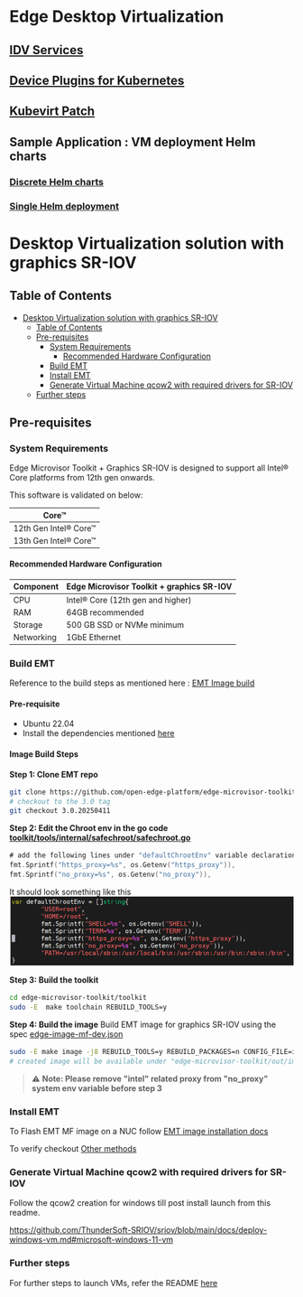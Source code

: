 # Edge Desktop Virtualization

## [IDV Services](idv-services/README.md)
## [Device Plugins for Kubernetes](device-plugins-for-kubernetes/README.md)
## [Kubevirt Patch](kubevirt-patch/README.md)
## Sample Application : VM deployment Helm charts
   ### [Discrete Helm charts](sample-application/discrete/README.md)
   ### [Single Helm deployment](sample-application/single/README.md)

# Desktop Virtualization solution with graphics SR-IOV

## Table of Contents
- [Desktop Virtualization solution with graphics SR-IOV](#desktop-virtualization-solution-with-graphics-sr-iov)
  - [Table of Contents](#table-of-contents)
  - [Pre-requisites](#pre-requisites)
    - [System Requirements](#system-requirements)
      - [Recommended Hardware Configuration](#recommended-hardware-configuration)
    - [Build EMT](#build-emt)
    - [Install EMT](#install-emt)
    - [Generate Virtual Machine qcow2 with required drivers for SR-IOV](#generate-virtual-machine-qcow2-with-required-drivers-for-sr-iov)
  - [Further steps](#further-steps)

## Pre-requisites

### System Requirements

Edge Microvisor Toolkit + Graphics SR-IOV is designed to support all Intel® Core platforms from 12th gen onwards.

This software is validated on below:

|         Core™         |
| ----------------------|
| 12th Gen Intel® Core™ |
| 13th Gen Intel® Core™ |

#### Recommended Hardware Configuration

| Component    | Edge Microvisor Toolkit + graphics SR-IOV|
|--------------|-----------------------------------|
| CPU          | Intel® Core (12th gen and higher) |
| RAM          | 64GB recommended                  |
| Storage      | 500 GB SSD or NVMe minimum        |
| Networking   | 1GbE Ethernet                     |


### Build EMT

Reference to the build steps as mentioned here : [EMT Image build](https://github.com/smitesh-sutaria/edge-microvisor-toolkit/blob/3.0/docs/developer-guide/get-started/building-howto.md)

#### Pre-requisite
- Ubuntu 22.04
- Install the dependencies mentioned [here](https://github.com/open-edge-platform/edge-microvisor-toolkit/blob/3.0/toolkit/docs/building/prerequisites-ubuntu.md)

#### Image Build Steps

**Step 1: Clone EMT repo**
```bash
git clone https://github.com/open-edge-platform/edge-microvisor-toolkit.git
# checkout to the 3.0 tag
git checkout 3.0.20250411
```
**Step 2: Edit the Chroot env in the go code [toolkit/tools/internal/safechroot/safechroot.go](https://github.com/open-edge-platform/edge-microvisor-toolkit/blob/3.0.20250411/toolkit/tools/internal/safechroot/safechroot.go)**
```go
# add the following lines under "defaultChrootEnv" variable declaration, after the line 102
fmt.Sprintf("https_proxy=%s", os.Getenv("https_proxy")),
fmt.Sprintf("no_proxy=%s", os.Getenv("no_proxy")),
```
It should look something like this
![safechroot.go](docs/artifacts/proxy-go.png)

**Step 3: Build the toolkit**
```bash
cd edge-microvisor-toolkit/toolkit
sudo -E  make toolchain REBUILD_TOOLS=y
```
**Step 4: Build the image**
Build EMT image for graphics SR-IOV using the spec [edge-image-mf-dev.json](https://github.com/open-edge-platform/edge-microvisor-toolkit/blob/3.0-dev/toolkit/imageconfigs/edge-image-mf-dev.json)
```bash
sudo -E make image -j8 REBUILD_TOOLS=y REBUILD_PACKAGES=n CONFIG_FILE=imageconfigs/edge-image-mf-dev.json
# created image will be available under "edge-microvisor-toolkit/out/images/edge-image-mf-dev"
```
> ⚠️ **Note: Please remove "intel" related proxy from "no_proxy" system env variable before step 3**

### Install EMT

To Flash EMT MF image on a NUC follow [EMT image installation docs](https://github.com/intel-innersource/applications.virtualization.maverickflats-tiberos-itep/blob/vm_sidecar_dev_plugin/tiber/tiber_flash_partition.md)

To verify checkout [Other methods](https://github.com/smitesh-sutaria/edge-microvisor-toolkit/blob/3.0/docs/developer-guide/get-started/installation-howto.md)

### Generate Virtual Machine qcow2 with required drivers for SR-IOV

Follow the qcow2 creation for windows till post install launch from this readme.

https://github.com/ThunderSoft-SRIOV/sriov/blob/main/docs/deploy-windows-vm.md#microsoft-windows-11-vm

### Further steps

For further steps to launch VMs, refer the README [here](idv-services/README.md)

